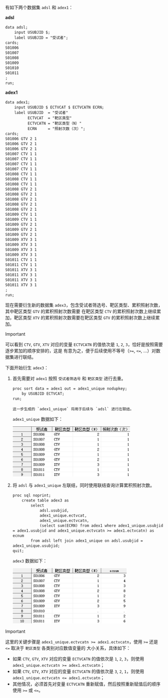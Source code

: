 有如下两个数据集 `adsl` 和 `adex1`：

**adsl**

```sas
data adsl;
    input USUBJID $;
    label USUBJID = "受试者";
cards;
S01006
S01007
S01008
S01009
S01010
S01011
;
run;
```

**adex1**

```sas
data adex1;
    input USUBJID $ ECTVCAT $ ECTVCATN ECRN;
    label USUBJID  = "受试者"
          ECTVCAT  = "靶区类型"
          ECTVCATN = "靶区类型（N）"
          ECRN     = "照射次数（次）";
cards;
S01006 GTV 2 1
S01006 GTV 2 1
S01006 GTV 2 1
S01007 CTV 1 1
S01007 CTV 1 1
S01007 CTV 1 1
S01007 CTV 1 1
S01008 CTV 1 1
S01008 CTV 1 1
S01008 CTV 1 1
S01008 GTV 2 1
S01008 GTV 2 1
S01008 GTV 2 1
S01008 GTV 2 1
S01008 GTV 2 1
S01009 CTV 1 1
S01009 CTV 1 1
S01009 GTV 2 1
S01009 GTV 2 1
S01009 GTV 2 1
S01009 XTV 3 1
S01009 XTV 3 1
S01009 XTV 3 1
S01009 XTV 3 1
S01011 CTV 1 1
S01011 CTV 1 1
S01011 XTV 3 1
S01011 XTV 3 1
S01011 XTV 3 1
S01011 XTV 3 1
;
run;
```

现在需要衍生新的数据集 `adex3`，包含受试者筛选号、靶区类型、累积照射次数，其中靶区类型 `GTV` 的累积照射次数需要
在靶区类型 `CTV` 的累积照射次数上继续累加，靶区类型 `XTV` 的累积照射次数需要在靶区类型 `GTV` 的累积照射次数上继续累加。

> [!IMPORTANT]
>
> 可以看到 `CTV`, `GTV`, `XTV` 对应的变量 `ECTVCATN` 的值依次是 `1`, `2`, `3`，恰好是按照需要逐步累加的顺序安排的，这是
> 有意为之，便于后续使用不等号（`>=`, `<=`, ...）对数据集进行联结。

下面开始衍生 `adex3`：

1. 首先需要对 `adex1` 按照 `受试者筛选号` 和 `靶区类型` 进行去重。

   ```sas
   proc sort data = adex1 out = adex1_unique nodupkey;
       by USUBJID ECTVCAT;
   run;

   这一步生成的 `adex1_unique` 将用于后续与 `adsl` 进行左联结。
   ```

   `adex1_unique` 数据如下：

   ![adex1_unique](adex1_unique.png)

2. 将 `adsl` 与 `adex1_unique` 左联结，同时使用联结查询计算累积照射次数。

   ```sas
   proc sql noprint;
       create table adex3 as
           select
               adsl.usubjid,
               adex1_unique.ectvcat,
               adex1_unique.ectvcatn,
               (select sum(ECRN) from adex1 where adex1_unique.usubjid = adex1.usubjid and adex1_unique.ectvcatn >= adex1.ectvcatn) as ecnum
           from adsl left join adex1_unique on adsl.usubjid = adex1_unique.usubjid;
   quit;
   ```

   `adex3` 数据如下：

   ![adex3](adex3.png)

> [!IMPORTANT]
>
> 这里的关键步骤是 `adex1_unique.ectvcatn >= adex1.ectvcatn`，使用 `>=` 还是 `<=` 取决于 `靶区类型` 各类别对应数值变量的
> 大小关系，具体如下：
>
> - 如果 `CTV`, `GTV`, `XTV` 对应的变量 `ECTVCATN` 的值依次是 `1`, `2`, `3`，则使用 `adex1_unique.ectvcatn >= adex1.ectvcatn`；
> - 如果 `CTV`, `GTV`, `XTV` 对应的变量 `ECTVCATN` 的值依次是 `3`, `2`, `1`，则使用 `adex1_unique.ectvcatn <= adex1.ectvcatn`；
> - 其他情况，必须首先对变量 `ECTVCATN` 重新赋值，然后按照重新赋值后的顺序使用 `>=` 或 `<=`。

